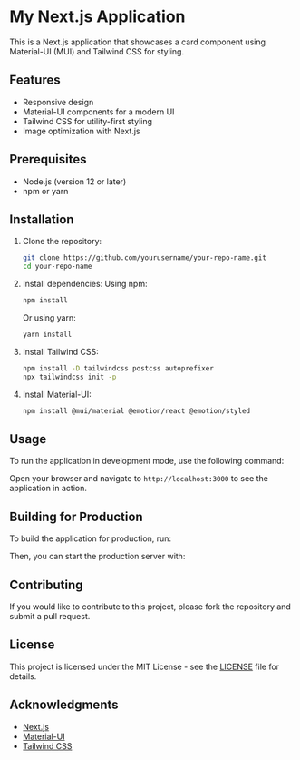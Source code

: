 # My Next.js Application

This is a Next.js application that showcases a card component using Material-UI (MUI) and Tailwind CSS for styling.

## Features

- Responsive design
- Material-UI components for a modern UI
- Tailwind CSS for utility-first styling
- Image optimization with Next.js

## Prerequisites

- Node.js (version 12 or later)
- npm or yarn

## Installation

1. Clone the repository:
   ```bash
   git clone https://github.com/yourusername/your-repo-name.git
   cd your-repo-name
   ```

2. Install dependencies:
   Using npm:
   ```bash
   npm install
   ```

   Or using yarn:
   ```bash
   yarn install
   ```

3. Install Tailwind CSS:
   ```bash
   npm install -D tailwindcss postcss autoprefixer
   npx tailwindcss init -p
   ```

4. Install Material-UI:
   ```bash
   npm install @mui/material @emotion/react @emotion/styled
   ```

## Usage

To run the application in development mode, use the following command:


Open your browser and navigate to `http://localhost:3000` to see the application in action.

## Building for Production

To build the application for production, run:


Then, you can start the production server with:


## Contributing

If you would like to contribute to this project, please fork the repository and submit a pull request.

## License

This project is licensed under the MIT License - see the [LICENSE](LICENSE) file for details.

## Acknowledgments

- [Next.js](https://nextjs.org/)
- [Material-UI](https://mui.com/)
- [Tailwind CSS](https://tailwindcss.com/)


